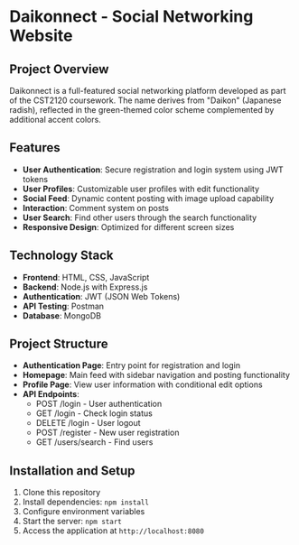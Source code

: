 # Daikonnect - Social Networking Website

## Project Overview
Daikonnect is a full-featured social networking platform developed as part of the CST2120 coursework. The name derives from "Daikon" (Japanese radish), reflected in the green-themed color scheme complemented by additional accent colors.

## Features
- **User Authentication**: Secure registration and login system using JWT tokens
- **User Profiles**: Customizable user profiles with edit functionality
- **Social Feed**: Dynamic content posting with image upload capability
- **Interaction**: Comment system on posts
- **User Search**: Find other users through the search functionality
- **Responsive Design**: Optimized for different screen sizes

## Technology Stack
- **Frontend**: HTML, CSS, JavaScript
- **Backend**: Node.js with Express.js
- **Authentication**: JWT (JSON Web Tokens)
- **API Testing**: Postman
- **Database**: MongoDB

## Project Structure
- **Authentication Page**: Entry point for registration and login
- **Homepage**: Main feed with sidebar navigation and posting functionality
- **Profile Page**: View user information with conditional edit options
- **API Endpoints**:
  - POST /login - User authentication
  - GET /login - Check login status
  - DELETE /login - User logout
  - POST /register - New user registration
  - GET /users/search - Find users
 
## Installation and Setup
1. Clone this repository
2. Install dependencies: `npm install`
3. Configure environment variables
4. Start the server: `npm start`
5. Access the application at `http://localhost:8080`
